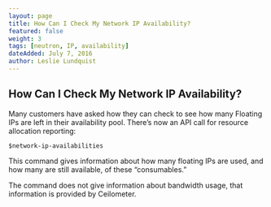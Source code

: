 ```yaml
---
layout: page
title: How Can I Check My Network IP Availability?
featured: false
weight: 3
tags: [neutron, IP, availability]
dateAdded: July 7, 2016
author: Leslie Lundquist
---
```


## How Can I Check My Network IP Availability?

Many customers have asked how they can check to see how many Floating IPs are left in their availability pool. There’s now an API call for resource allocation reporting:

```
$network-ip-availabilities
```
This command gives information about how many floating IPs are used, and how many are still available, of these “consumables.”

The command does not give information about bandwidth usage, that information is provided by Ceilometer.
